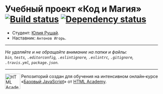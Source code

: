 # Учебный проект «Код и Магия» [![Build status][travis-image]][travis-url] [![Dependency status][dependency-image]][dependency-url]

* Студент: [Юлия Рушай](https://up.htmlacademy.ru/javascript/8/user/144822).
* Наставник: `Антонов Игорь`.

---

_Не удаляйте и не обращайте внимание на папки и файлы:_<br>
_`bin`, `tests`, `.editorconfig`, `.eslintignore`, `.eslintrc`, `.gitignore`, `.travis.yml`, `package.json`._

---

<a href="https://htmlacademy.ru/intensive/javascript"><img align="left" width="50" height="50" title="HTML Academy" src="https://up.htmlacademy.ru/static/img/intensive/javascript/logo-for-github.svg"></a>

Репозиторий создан для обучения на интенсивном онлайн‑курсе «[Базовый JavaScript](https://htmlacademy.ru/intensive/javascript)» от [HTML Academy](https://htmlacademy.ru).

[travis-image]: https://travis-ci.org/htmlacademy-javascript/144822-code-and-magick.svg?branch=master
[travis-url]: https://travis-ci.org/htmlacademy-javascript/144822-code-and-magick
[dependency-image]: https://david-dm.org/htmlacademy-javascript/144822-code-and-magick.svg?style=flat-square
[dependency-url]: https://david-dm.org/htmlacademy-javascript/144822-code-and-magick
